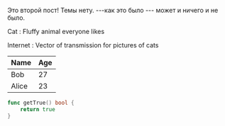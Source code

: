 Это второй пост! Темы нету.
---как это было ---
может и ничего и не было.

Cat
: Fluffy animal everyone likes

Internet
: Vector of transmission for pictures of cats

Name    | Age
--------|------
Bob     | 27
Alice   | 23

``` go
func getTrue() bool {
    return true
}
```